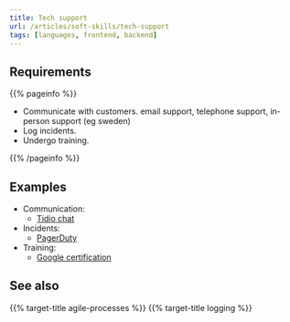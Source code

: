 ```yaml
---
title: Tech support
url: /articles/soft-skills/tech-support
tags: [languages, frontend, backend]
---
```


## Requirements

{{% pageinfo %}}

* Communicate with customers. email support, telephone support, in-person support (eg sweden)
* Log incidents.
* Undergo training.

{{% /pageinfo %}}

## Examples

* Communication:
  * [Tidio chat](https://www.tidio.com/)
* Incidents:
  * [PagerDuty](https://www.pagerduty.com/)
* Training:
  * [Google certification](https://www.coursera.org/professional-certificates/google-it-support)

## See also

{{% target-title agile-processes %}}
{{% target-title logging %}}
